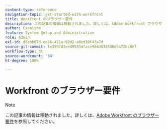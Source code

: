 ```yaml
---
content-type: reference
navigation-topic: get-started-with-workfront
title: Workfront のブラウザー要件
description: この記事の情報は移動されました。詳しくは、Adobe Workfront ブラウザー要件を参照してください。
author: Caroline
feature: System Setup and Administration
role: Admin
exl-id: d5ebb67d-ec86-471a-92d2-a0ed10f4fa7d
source-git-commit: fe399743ee495334face9d4d632686d9472bc8ef
workflow-type: ht
source-wordcount: '34'
ht-degree: 100%

---
```


# Workfront のブラウザー要件

>[!NOTE]
>
>この記事の情報は移動されました。詳しくは、[Adobe Workfront のブラウザー要件](../../workfront-basics/workfront-browser-requirements.md)を参照してください。
